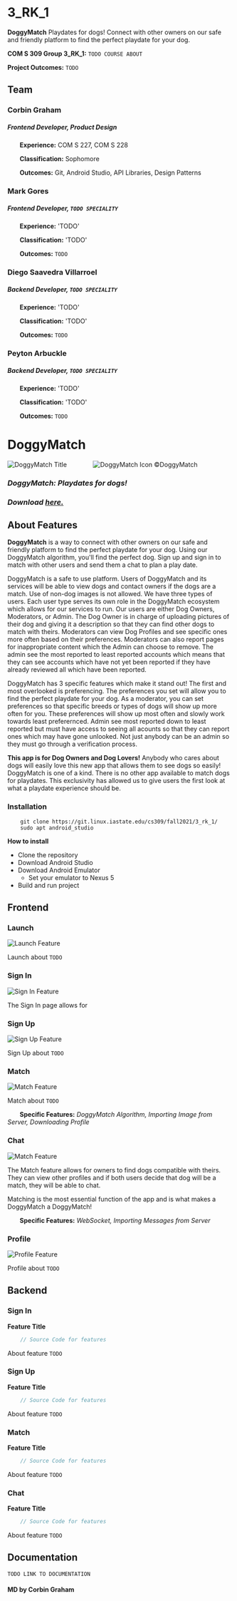 # 3_RK_1

**DoggyMatch** Playdates for dogs!  Connect with other owners on our safe and friendly platform to find the perfect playdate for your dog.

**COM S 309 Group 3_RK_1:** `TODO COURSE ABOUT`

**Project Outcomes:** `TODO`

## Team

### **Corbin Graham**

##### Frontend Developer, Product Design

&nbsp;&nbsp;&nbsp;&nbsp;&nbsp;&nbsp; **Experience:** COM S 227, COM S 228

&nbsp;&nbsp;&nbsp;&nbsp;&nbsp;&nbsp; **Classification:** Sophomore

&nbsp;&nbsp;&nbsp;&nbsp;&nbsp;&nbsp; **Outcomes:** Git, Android Studio, API Libraries, Design Patterns

### **Mark Gores**

##### Frontend Developer, `TODO SPECIALITY`

&nbsp;&nbsp;&nbsp;&nbsp;&nbsp;&nbsp; **Experience:** 'TODO'

&nbsp;&nbsp;&nbsp;&nbsp;&nbsp;&nbsp; **Classification:** 'TODO'

&nbsp;&nbsp;&nbsp;&nbsp;&nbsp;&nbsp; **Outcomes:** `TODO`

### **Diego Saavedra Villarroel**

##### Backend Developer, `TODO SPECIALITY`

&nbsp;&nbsp;&nbsp;&nbsp;&nbsp;&nbsp; **Experience:** 'TODO'

&nbsp;&nbsp;&nbsp;&nbsp;&nbsp;&nbsp; **Classification:** 'TODO'

&nbsp;&nbsp;&nbsp;&nbsp;&nbsp;&nbsp; **Outcomes:** `TODO`

### **Peyton Arbuckle**

##### Backend Developer, `TODO SPECIALITY`

&nbsp;&nbsp;&nbsp;&nbsp;&nbsp;&nbsp; **Experience:** 'TODO'

&nbsp;&nbsp;&nbsp;&nbsp;&nbsp;&nbsp; **Classification:** 'TODO'

&nbsp;&nbsp;&nbsp;&nbsp;&nbsp;&nbsp; **Outcomes:** `TODO`

# **DoggyMatch**

![DoggyMatch Title](https:/cs309/fall2021/3_rk_1/-/raw/45-git-redesign/Design/Doggy%20Match%20Official%20Title) &nbsp;&nbsp;&nbsp;&nbsp;&nbsp;&nbsp; &nbsp;&nbsp;&nbsp;&nbsp;&nbsp;&nbsp; ![DoggyMatch Icon](https:/cs309/fall2021/3_rk_1/-/raw/45-git-redesign/Design/DoggyMatch_Icon_128.png?inline=false) ©DoggyMatch

### _**DoggyMatch:** Playdates for dogs!_

### _Download [here.](https:/cs309/fall2021/3_rk_1/-/raw/)_

## About Features

**DoggyMatch** is a way to connect with other owners on our safe and friendly platform to find the perfect playdate for your dog. Using our DoggyMatch algorithm, you'll find the perfect dog.  Sign up and sign in to match with other users and send them a chat to plan a play date.

DoggyMatch is a safe to use platform.  Users of DoggyMatch and its services will be able to view dogs and contact owners if the dogs are a match.  Use of non-dog images is not allowed.  We have three types of users.  Each user type serves its own role in the DoggyMatch ecosystem which allows for our services to run.  Our users are either Dog Owners, Moderators, or Admin.  The Dog Owner is in charge of uploading pictures of their dog and giving it a description so that they can find other dogs to match with theirs.  Moderators can view Dog Profiles and see specific ones more often based on their preferences.  Moderators can also report pages for inappropriate content which the Admin can choose to remove.  The admin see the most reported to least reported accounts which means that they can see accounts which have not yet been reported if they have already reviewed all which have been reported.

DoggyMatch has 3 specific features which make it stand out!  The first and most overlooked is preferencing.  The preferences you set will allow you to find the perfect playdate for your dog.  As a moderator, you can set preferences so that specific breeds or types of dogs will show up more often for you.  These preferences will show up most often and slowly work towards least preferernced.  Admin see most reported down to least reported but must have access to seeing all acounts so that they can report ones which may have gone unlooked.  Not just anybody can be an admin so they must go through a verification process.

**This app is for Dog Owners and Dog Lovers!** Anybody who cares about dogs will easily love this new app that allows them to see dogs so easily!  DoggyMatch is one of a kind.  There is no other app available to match dogs for playdates.  This exclusivity has allowed us to give users the first look at what a playdate experience should be.

### Installation

```
    git clone https://git.linux.iastate.edu/cs309/fall2021/3_rk_1/
    sudo apt android_studio
```

**How to install**
* Clone the repository
* Download Android Studio
* Download Android Emulator
    * Set your emulator to Nexus 5
* Build and run project

## Frontend

### Launch

![Launch Feature](https://git.linux.iastate.edu/cs309/fall2021/3_rk_1/-/raw/45-git-redesign/Design/Launch.png)

Launch about `TODO`

### Sign In

![Sign In Feature](https://git.linux.iastate.edu/cs309/fall2021/3_rk_1/-/raw/45-git-redesign/Design/Login.png)

The Sign In page allows for 

### Sign Up

![Sign Up Feature](https://git.linux.iastate.edu/cs309/fall2021/3_rk_1/-/raw/45-git-redesign/Design/?)

Sign Up about `TODO`

### Match

![Match Feature](https://git.linux.iastate.edu/cs309/fall2021/3_rk_1/-/raw/45-git-redesign/Design/?)

Match about `TODO`

&nbsp;&nbsp;&nbsp;&nbsp;&nbsp;&nbsp; **Specific Features:** _DoggyMatch Algorithm, Importing Image from Server, Downloading Profile_

### Chat

![Match Feature](https://git.linux.iastate.edu/cs309/fall2021/3_rk_1/-/raw/45-git-redesign/Design/?)

The Match feature allows for owners to find dogs compatible with theirs.  They can view other profiles and if both users decide that dog will be a match, they will be able to chat.

Matching is the most essential function of the app and is what makes a DoggyMatch a DoggyMatch!

&nbsp;&nbsp;&nbsp;&nbsp;&nbsp;&nbsp; **Specific Features:** _WebSocket, Importing Messages from Server_

### Profile

![Profile Feature](https://git.linux.iastate.edu/cs309/fall2021/3_rk_1/-/raw/45-git-redesign/Design/?)

Profile about `TODO`

## Backend

### Sign In

**Feature Title**

```java
    // Source Code for features
```

About feature `TODO`

### Sign Up

**Feature Title**

```java
    // Source Code for features
```

About feature `TODO`

### Match

**Feature Title**

```java
    // Source Code for features
```

About feature `TODO`

### Chat

**Feature Title**

```java
    // Source Code for features
```

About feature `TODO`

## Documentation

`TODO LINK TO DOCUMENTATION`

#### MD by Corbin Graham
